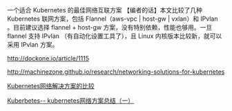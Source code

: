 

一个适合 Kubernetes 的最佳网络互联方案
【编者的话】本文比较了几种 Kubernetes 联网方案，包括 Flannel（aws-vpc | host-gw | vxlan）和 IPvlan 。目前建议选择 flannel + host-gw 方案，没有特别依赖，性能也够用。一旦 flannel 支持 IPvlan （有自动化设置工具了），且 Linux 内核版本比较新，就可以采用 IPvlan 方案。


http://dockone.io/article/1115

http://machinezone.github.io/research/networking-solutions-for-kubernetes

[Kubernetes网络解决方案的比较](http://jiagoushi.pro/book/export/html/175)


[Kuberbetes-- kubernetes网络方案总结（一）](https://zhangchenchen.github.io/2017/12/12/kubernetes-network-summary-1/)




